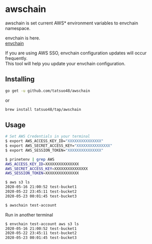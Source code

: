 # awschain

awschain is set current AWS* environment variables to envchain namespace.  

envchain is here.  
[envchain](https://github.com/sorah/envchain)

If you are using AWS SSO, envchain configuration updates will occur frequently.  
This tool will help you update your envchain configuration.

## Installing

```bash
go get -u github.com/tatsuo48/awschain
```

or

```bash
brew install tatsuo48/tap/awschain
```

## Usage

```bash
# Set AWS Credentials in your terminal
$ export AWS_ACCESS_KEY_ID="XXXXXXXXXXXXXXX"
$ export AWS_SECRET_ACCESS_KEY="XXXXXXXXXXXXXXX"
$ export AWS_SESSION_TOKEN="XXXXXXXXXXXXXXX"

$ prinetenv | grep AWS
AWS_ACCESS_KEY_ID=XXXXXXXXXXXXXXX
AWS_SECRET_ACCESS_KEY=XXXXXXXXXXXXXXX
AWS_SESSION_TOKEN=XXXXXXXXXXXXXXX

$ aws s3 ls 
2020-05-16 21:00:52 test-bucket1
2020-05-22 23:45:11 test-bucket2
2020-05-23 00:01:45 test-bucket3

$ awschain test-account
```

Run in another terminal

```bash
$ envchain test-account aws s3 ls
2020-05-16 21:00:52 test-bucket1
2020-05-22 23:45:11 test-bucket2
2020-05-23 00:01:45 test-bucket3
```

